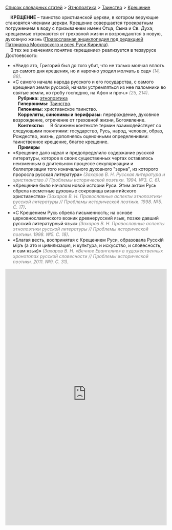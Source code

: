 <style>
st { color: Gray;
  font-style: italic;}
</style>

[Список словарных статей](https://thesaurus-dostoevsky.github.io/Thesaurus/) > [Этнопоэтика](ethnopoe.md) > [Таинство](таинство.md) > [Крещение](крещение.md) 

&nbsp;&nbsp;&nbsp;&nbsp;**КРЕЩЕНИЕ** – таинство христианской церкви, в котором верующие становятся членами церкви. Крещение совершается троекратным погружением в воду с призыванием имени Отца, Сына и Св. Духа; крещаемые отрекаются от греховной жизни и возрождаются в новую, духовную жизнь ([Православная энциклопедия под редакцией Патриарха Московского и всея Руси Кирилла](https://pravenc.ru/)).  
&nbsp;&nbsp;&nbsp;&nbsp;В тех же значениях понятие «крещение» реализуется в тезаурусе Достоевского:
* «Увидя это, Григорий был до того убит, что не только молчал вплоть до самого дня крещения, но и нарочно уходил молчать в сад» <st>(14, 88)</st>.
* «С самого начала народа русского и его государства, с самого крещения земли русской, начали устремляться из нее паломники во святые земли, ко гробу господню, на Афон и проч.» <st>(25, 214)</st>.  
&nbsp;&nbsp;&nbsp;&nbsp;**Рубрика:** [этнопоэтика](ethnopoe.md)  
&nbsp;&nbsp;&nbsp;&nbsp;**Гиперонимы:** [Таинство](таинство.md).  
&nbsp;&nbsp;&nbsp;&nbsp;**Гипонимы:** христианское таинство.  
&nbsp;&nbsp;&nbsp;&nbsp;**Корреляты, синонимы и перифразы:** перерождение, духовное возрождение, отречение от греховной жизни, Богоявление.  
&nbsp;&nbsp;&nbsp;&nbsp;**Контексты:** &nbsp;&nbsp;&nbsp;&nbsp;В ближнем контексте термин взаимодействует со следующими понятиями: государство, Русь, народ, человек, образ, Рождество, жизнь, дополняясь оценочными определениями: таинственное крещение, благое крещение.  <br>
&nbsp;&nbsp;&nbsp;&nbsp;**Примеры**  
* «Крещение дало идеал и предопределило содержание русской литературы, которое в своих существенных чертах оставалось неизменным в длительном процессе секуляризации и беллетризации того изначального духовного "зерна", из которого проросла русская литература» <st>(Захаров В. Н. Русская литература и христианство // Проблемы исторической поэтики. 1994. №3. С. 6)</st>.
* «Крещение было началом новой истории Руси. Этим актом Русь обрела несметные духовные сокровища византийского христианства» <st>(Захаров В. Н. Православные аспекты этнопоэтики русской литературы // Проблемы исторической поэтики. 1998. №5. С. 17)</st>.
* «С Крещением Русь обрела письменность; на основе церковнославянского возник древнерусский язык, позже давший русский литературный язык» <st>(Захаров В. Н. Православные аспекты этнопоэтики русской литературы // Проблемы исторической поэтики. 1998. №5. С. 18)</st>.
* «Благая весть, воспринятая с Крещением Руси, образовала Русскiй мiръ (а это и цивилизация, и культура, и искусство, и словесность, и сам язык)» <st>(Захаров В. Н. «Вечное Евангелие» в художественных хронотопах русской словесности // Проблемы исторической поэтики. 2011. №9. С. 31)</st>. 

<iframe src="https://thesaurus-dostoevsky.github.io/nk/крещение.html" style="border:0px;width:100%;height:800px" allowfullscreen="true" webkitallowfullscreen="true" mozallowfullscreen="true">

